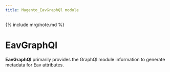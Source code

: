 ```yaml
---
title: Magento_EavGraphQl module
---
```


{% include mrg/note.md %}

# EavGraphQl

**EavGraphQl** primarily provides the GraphQl module information to generate metadata for Eav attributes.
